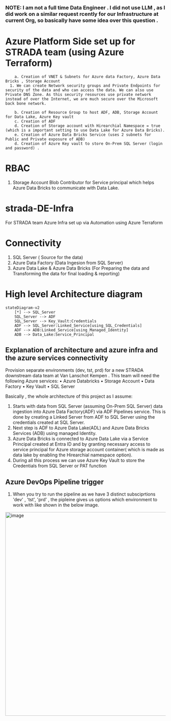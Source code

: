 ### NOTE: I am not a full time Data Engineer . I did not use LLM , as I did work on a similar request rcently for our Infrastructure at current Org, so basically have some idea over this question .
 # Azure Platform Side set up for STRADA team (using Azure Terraform)

    	a. Creation of VNET & Subnets for Azure data Factory, Azure Data Bricks , Storage Account
      1. We can create Network security groups and Private Endpoints for security of the data and who can access the data. We can also use Private DNS Zone. As this security resources use private network instead of over the Internet, we are much secure over the Microsoft back bone network.

    	b. Creation of Resource Group to host ADF, ADB, Storage Account for Data Lake, Azure Key vault
   		c. Creation of ADF
   		d. Creation of Storage account with Hirearchial Namespace = true (which is a important setting to use Data Lake for Azure Data Bricks). 
   		e. Creation of Azure Data Bricks Service (uses 2 subnets for Public and Private exposure of ADB)
   		d. Creation of Azure Key vault to store On-Prem SQL Server (login and password) .
# RBAC
1. Storage Account Blob Contributor for Service principal which helps Azure Data Bricks to communicate with Data Lake.

     
# strada-DE-Infra
For STRADA team Azure Infra set up via Automation using Azure Terraform

# Connectivity
1. SQL Server ( Source for the data)
2. Azure Data Factory (Data Ingesion from SQL Server)
3. Azure Data Lake & Azure Data Bricks (For Preparing the data and Transforming the data for final loading & reporting)


# High level Architecture diagram
```mermaid
stateDiagram-v2
    [*] --> SQL_Server
    SQL_Server --> ADF
    SQL_Server --> Key_Vault:Credentials 
    ADF --> SQL_Server:Linked_Service[using_SQL_Credentials]
    ADF --> ADB:Linked_Service[using_Managed_Identity]
    ADB --> Data_Lake:Service_Principal
```


## Explanation of architecture and azure infra and the azure services connectivity

Provision separate environments (dev, tst, prd) for a new STRADA downstream data team at Van Lanschot Kempen . This team will need the following Azure services:
•	Azure Databricks
•	Storage Account
•	Data Factory
•	Key Vault
•	SQL Server

Basically , the whole architecture of this project as I assume:

1. Starts with data from SQL Server (assuming On-Prem SQL Server) data ingestion into Azure Data Factory(ADF) via ADF Pipelines service. This is done by creating a Linked Server from ADF to SQL Server using the credentials created at SQL Server.
2. Next step is ADF to Azure Data Lake(ADL) and Azure Data Bricks Services (ADB) using managed Identity.
3. Azure Data Bricks is connected to Azure Data Lake via a Service Principal created at Entra ID and by granting necessary access to service principal for Azure storage account container( which is made as data lake by enabling the Hirearchial namespace option).
4. During all this process we can use Azure Key Vault to store the Credentials from SQL Server or PAT function


## Azure DevOps Pipeline trigger

1. When you try to run the pipeline as we have 3 distinct subsciprtions 'dev' , 'tst', 'prd' , the pipleine gives us options which environment to work with like shown in the below image.

<img width="945" height="639" alt="image" src="https://github.com/user-attachments/assets/2931e5ca-496c-45d9-832f-4c09fee7076c" />


